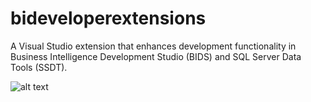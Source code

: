 # bideveloperextensions
A Visual Studio extension that enhances development functionality in Business Intelligence Development Studio (BIDS) and SQL Server Data Tools (SSDT).

![alt text](https://bideveloperextensions.github.io/img/Home_BIDSHelperMontage.gif "BIDS Helper")

